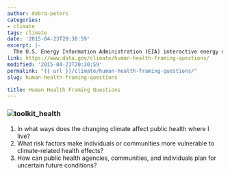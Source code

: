 ```yaml
---
author: debra-peters
categories:
- climate
tags: climate
date: '2015-04-23T20:30:59'
excerpt: |-
  The U.S. Energy Information Administration (EIA) interactive energy disruption maps combine real-time data feeds from NOAA's National Hurricane Center with more than 20 map layers showing the nation's energy infrastructure and resources. This new tool, available around the clock on the EIA…
link: https://www.data.gov/climate/human-health-framing-questions/
modified: '2015-04-23T20:30:59'
permalink: "{{ url }}/climate/human-health-framing-questions/"
slug: human-health-framing-questions

title: Human Health Framing Questions
---
```


### ![toolkit_health](https://s3-us-gov-west-1.amazonaws.com/cg-0817d6e3-93c4-4de8-8b32-da6919464e61/toolkit_health-1024x1024.png)

1.  In what ways does the changing climate affect public health where I live?
2.  What risk factors make individuals or communities more vulnerable to climate-related health effects?
3.  How can public health agencies, communities, and individuals plan for uncertain future conditions?
